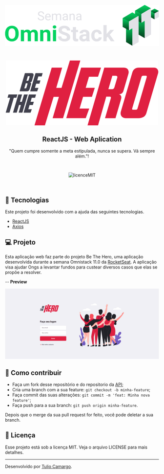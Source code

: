 <p align="center">
  <img  src="https://raw.githubusercontent.com/TulioCaz/be_the_hero-api/master/temp/logoOmnistack.svg?sanitize=true">
</p>
</br>
<p align="center">
  <img  src="https://raw.githubusercontent.com/TulioCaz/be_the_hero-api/master/temp/logo.svg?sanitize=true">
</p>

<h2 align="center" style="font-weight: bold;">ReactJS - Web Aplication </h2>

<p align="center">"Quem cumpre somente a meta estipulada, nunca se supera. Vá sempre além."!</p>
</br>
<p align="center">
  <img        src="https://camo.githubusercontent.com/dda2124efff062e38068943c6e848540387df6e5/68747470733a2f2f696d672e736869656c64732e696f2f62616467652f6c6963656e73652d4d49542d253233303444333631" alt="licenceMIT">
</p>
</br>

## :rocket: Tecnologias

Este projeto foi desenvolvido com a ajuda das seguintes tecnologias.

- [ReactJS](https://reactjs.org/)
- [Axios](https://github.com/axios/axios)

## 💻 Projeto

Esta aplicação web faz parte do projeto Be The Hero, uma aplicação desenvolvida durante a semana Omnistack 11.0 da [RocketSeat](https://rocketseat.com.br/). A aplicação visa ajudar Ongs a levantar fundos para custear diversos casos que elas se propõe a resolver.

 -- **Preview**
 
 <p align="center">
  <img  src="https://github.com/TulioCaz/be-the-hero-webaplication/blob/master/src/assets/Gif.gif">
</p>

## 🤔 Como contribuir

- Faça um fork desse repositório e do repositorio da [API](https://github.com/TulioCaz/be_the_hero-api);
- Cria uma branch com a sua feature: `git checkout -b minha-feature`;
- Faça commit das suas alterações: `git commit -m 'feat: Minha nova feature'`;
- Faça push para a sua branch: `git push origin minha-feature`.

Depois que o merge da sua pull request for feito, você pode deletar a sua branch.

## :memo: Licença

Esse projeto está sob a licença MIT. Veja o arquivo LICENSE para mais detalhes.

---

Desenvolvido por [Tulio Camargo](https://github.com/TulioCaz).






